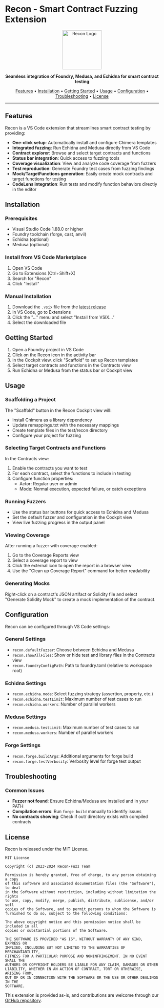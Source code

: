 # Recon - Smart Contract Fuzzing Extension

<p align="center">
  <img src="https://github.com/user-attachments/assets/c79df2a8-9577-48ab-82e8-4882a0fe7e06" alt="Recon Logo" width="128" height="128">
</p>

<p align="center">
  <strong>Seamless integration of Foundry, Medusa, and Echidna for smart contract testing</strong>
</p>

<p align="center">
  <a href="#features">Features</a> •
  <a href="#installation">Installation</a> •
  <a href="#getting-started">Getting Started</a> •
  <a href="#usage">Usage</a> •
  <a href="#configuration">Configuration</a> •
  <a href="#troubleshooting">Troubleshooting</a> •
  <a href="#license">License</a>
</p>

---

## Features

Recon is a VS Code extension that streamlines smart contract testing by providing:

- **One-click setup**: Automatically install and configure Chimera templates
- **Integrated fuzzing**: Run Echidna and Medusa directly from VS Code
- **Contract explorer**: Browse and select target contracts and functions
- **Status bar integration**: Quick access to fuzzing tools
- **Coverage visualization**: View and analyze code coverage from fuzzers
- **Test reproduction**: Generate Foundry test cases from fuzzing findings
- **Mock/TargetFunctions generation**: Easily create mock contracts and target functions for testing
- **CodeLens integration**: Run tests and modify function behaviors directly in the editor

## Installation

### Prerequisites

- Visual Studio Code 1.88.0 or higher
- Foundry toolchain (forge, cast, anvil)
- Echidna (optional)
- Medusa (optional)

### Install from VS Code Marketplace

1. Open VS Code
2. Go to Extensions (Ctrl+Shift+X)
3. Search for "Recon"
4. Click "Install"

### Manual Installation

1. Download the `.vsix` file from the [latest release](https://github.com/Recon-Fuzz/recon-extension/releases/latest)
2. In VS Code, go to Extensions
3. Click the "..." menu and select "Install from VSIX..."
4. Select the downloaded file

## Getting Started

1. Open a Foundry project in VS Code
2. Click on the Recon icon in the activity bar
3. In the Cockpit view, click "Scaffold" to set up Recon templates
4. Select target contracts and functions in the Contracts view
5. Run Echidna or Medusa from the status bar or Cockpit view

## Usage

### Scaffolding a Project

The "Scaffold" button in the Recon Cockpit view will:

- Install Chimera as a library dependency
- Update remappings.txt with the necessary mappings
- Create template files in the test/recon directory
- Configure your project for fuzzing

### Selecting Target Contracts and Functions

In the Contracts view:

1. Enable the contracts you want to test
2. For each contract, select the functions to include in testing
3. Configure function properties:
   - Actor: Regular user or admin
   - Mode: Normal execution, expected failure, or catch exceptions

### Running Fuzzers

- Use the status bar buttons for quick access to Echidna and Medusa
- Set the default fuzzer and configuration in the Cockpit view
- View live fuzzing progress in the output panel

### Viewing Coverage

After running a fuzzer with coverage enabled:

1. Go to the Coverage Reports view
2. Select a coverage report to view
3. Click the external icon to open the report in a browser view
4. Use the "Clean up Coverage Report" command for better readability

### Generating Mocks

Right-click on a contract's JSON artifact or Solidity file and select "Generate Solidity Mock" to create a mock implementation of the contract.

## Configuration

Recon can be configured through VS Code settings:

### General Settings

- `recon.defaultFuzzer`: Choose between Echidna and Medusa
- `recon.showAllFiles`: Show or hide test and library files in the Contracts view
- `recon.foundryConfigPath`: Path to foundry.toml (relative to workspace root)

### Echidna Settings

- `recon.echidna.mode`: Select fuzzing strategy (assertion, property, etc.)
- `recon.echidna.testLimit`: Maximum number of test cases to run
- `recon.echidna.workers`: Number of parallel workers

### Medusa Settings

- `recon.medusa.testLimit`: Maximum number of test cases to run
- `recon.medusa.workers`: Number of parallel workers

### Forge Settings

- `recon.forge.buildArgs`: Additional arguments for forge build
- `recon.forge.testVerbosity`: Verbosity level for forge test output

## Troubleshooting

### Common Issues

- **Fuzzer not found**: Ensure Echidna/Medusa are installed and in your PATH
- **Compilation errors**: Run `forge build` manually to identify issues
- **No contracts showing**: Check if out/ directory exists with compiled contracts

## License

Recon is released under the MIT License.

```
MIT License

Copyright (c) 2023-2024 Recon-Fuzz Team

Permission is hereby granted, free of charge, to any person obtaining a copy
of this software and associated documentation files (the "Software"), to deal
in the Software without restriction, including without limitation the rights
to use, copy, modify, merge, publish, distribute, sublicense, and/or sell
copies of the Software, and to permit persons to whom the Software is
furnished to do so, subject to the following conditions:

The above copyright notice and this permission notice shall be included in all
copies or substantial portions of the Software.

THE SOFTWARE IS PROVIDED "AS IS", WITHOUT WARRANTY OF ANY KIND, EXPRESS OR
IMPLIED, INCLUDING BUT NOT LIMITED TO THE WARRANTIES OF MERCHANTABILITY,
FITNESS FOR A PARTICULAR PURPOSE AND NONINFRINGEMENT. IN NO EVENT SHALL THE
AUTHORS OR COPYRIGHT HOLDERS BE LIABLE FOR ANY CLAIM, DAMAGES OR OTHER
LIABILITY, WHETHER IN AN ACTION OF CONTRACT, TORT OR OTHERWISE, ARISING FROM,
OUT OF OR IN CONNECTION WITH THE SOFTWARE OR THE USE OR OTHER DEALINGS IN THE
SOFTWARE.
```

This extension is provided as-is, and contributions are welcome through our [GitHub repository](https://github.com/Recon-Fuzz/recon-extension).